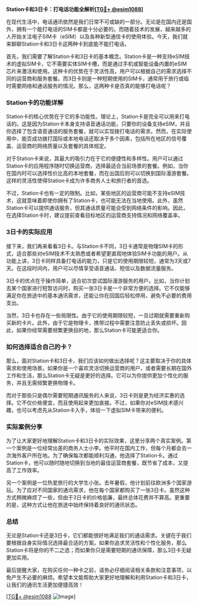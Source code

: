 **Station卡和3日卡：打电话功能全解析[[TG💪+ @esim1088](https://t.me/s/esim1088)]**

在现代生活中，电话通讯依然是我们日常不可或缺的一部分。无论是在国内还是国外，拥有一个能打电话的SIM卡都是十分必要的。而随着技术的发展，越来越多的人开始关注电子SIM卡（eSIM）以及各种新型通信卡的使用体验。今天，我们就来聊聊Station卡和3日卡这两种卡到底能不能打电话。

首先，我们需要了解Station卡和3日卡的基本概念。Station卡是一种支持eSIM技术的虚拟SIM卡，它不需要实体SIM卡槽，而是通过手机或智能设备内置的eSIM芯片来激活和使用。这种卡的优势在于灵活性高，用户可以根据自己的需求选择不同的运营商和服务套餐。而3日卡则是一种短期使用的SIM卡，通常用于旅行或临时需要网络和通话服务的情况。那么，这两种卡是否真的能够打电话呢？

### Station卡的功能详解

Station卡的核心优势在于它的多功能性。理论上，Station卡是完全可以用来打电话的。这是因为Station卡本身支持语音通话功能，只要你的设备支持eSIM，并且你选择了包含语音通话的服务套餐，就可以实现拨打电话的需求。然而，在实际使用中，能否成功拨打国际或本地电话还取决于多个因素，包括所在地区的信号覆盖、运营商的网络质量以及套餐的具体规定。

对于Station卡来说，其最大的吸引力在于它的便捷性和多样性。用户可以通过Station卡的应用程序随时切换运营商，选择最适合当前场景的套餐。例如，当你在国内时可以选择性价比高的本地套餐，而在出国后则可以切换到国际漫游套餐。这样的灵活性使得Station卡成为许多商务人士和旅行者的首选。

不过，Station卡也有一定的限制。比如，某些地区的运营商可能不支持eSIM技术，这就意味着即使你拥有了Station卡，也可能无法在当地使用。此外，虽然Station卡可以提供通话服务，但其通话质量可能会受到网络条件的影响。因此，在选择Station卡时，建议提前查看目标地区的运营商支持情况和网络覆盖率。

### 3日卡的实际应用

接下来，我们再来看看3日卡。与Station卡不同，3日卡通常是物理SIM卡的形式，适合那些对eSIM技术不太熟悉或者希望更直观地体验SIM卡功能的用户。从功能上讲，3日卡同样具备打电话的能力，只是它的使用期限较短，通常为3天或7天。在这段时间内，用户可以尽情享受语音通话、短信以及数据流量服务。

3日卡的优点在于操作简单，适合初次尝试国际漫游服务的用户。比如，当你计划去某个国家进行短暂访问时，购买一张3日卡是一个非常方便的选择。它不仅能够满足你在旅途中的基本通讯需求，还能让你在回国后轻松停用，避免不必要的费用支出。

当然，3日卡也存在一些局限性。由于它的使用期限较短，一旦过期就需要重新购买新的卡片。此外，由于它是物理卡，携带过程中需要注意防止丢失或损坏。因此，如果你经常需要频繁更换目的地，那么Station卡可能更适合你。

### 如何选择适合自己的卡？

那么，面对Station卡和3日卡，我们应该如何做出选择呢？这主要取决于你的具体需求和使用场景。如果你是一个喜欢灵活切换运营商的用户，或者需要长期在国外工作和生活，那么Station卡无疑是更好的选择。它可以为你提供更加个性化的服务，并且无需频繁更换物理卡。

而对于那些只是偶尔需要短期通讯服务的人来说，3日卡则是更为经济实惠的选择。它不仅价格便宜，而且使用起来更加直接。不过，如果你对eSIM技术感兴趣，也可以考虑先从Station卡入手，体验一下虚拟SIM卡带来的便利。

### 实际案例分享

为了让大家更好地理解Station卡和3日卡的实际效果，这里分享两个真实案例。第一个案例是一位经常出差的商务人士小李。他平时在国内工作，但每个月都会去一次海外客户所在地。为了确保每次都能顺利沟通，他选择了Station卡。通过Station卡，他可以随时随地切换到当地的最佳运营商套餐，既节省了成本，又提高了工作效率。

另一个案例是一位热爱旅行的大学生小张。去年暑假，他计划前往欧洲多个国家游玩。为了应对不同国家的通讯需求，他在每个国家都购买了一张3日卡。虽然这种方式稍微麻烦了一些，但由于3日卡的价格低廉，最终总体花费并不算高。更重要的是，这种方式让他在旅途中始终保持着良好的通讯状态。

### 总结

无论是Station卡还是3日卡，它们都能很好地满足我们的通话需求。关键在于我们要根据自身实际情况选择最合适的方案。如果你追求灵活性和个性化服务，那么Station卡将是你的不二之选；而如果你只是需要短期的通讯保障，那么3日卡无疑更加实用。

最后提醒大家，在购买任何一种卡之前，请务必仔细阅读相关条款和注意事项，以免产生不必要的麻烦。希望本文能帮助大家更好地理解和利用Station卡和3日卡，让我们的通讯生活更加便捷高效！

[[TG💪+ @esim1088](https://t.me/s/esim1088) ![Image](https://i.postimg.cc/4NQfJmqS/Snipaste-2025-05-13-00-14-12.png)]